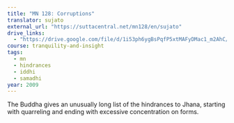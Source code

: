 ```yaml
---
title: "MN 128: Corruptions"
translator: sujato
external_url: "https://suttacentral.net/mn128/en/sujato"
drive_links:
  - "https://drive.google.com/file/d/1i53ph6ygBsPqfP5xtMAFyDMac1_m2AhC/view?usp=drivesdk"
course: tranquility-and-insight
tags:
  - mn
  - hindrances
  - iddhi
  - samadhi
year: 2009
---
```


The Buddha gives an unusually long list of the hindrances to Jhana, starting with quarreling and ending with excessive concentration on forms.
